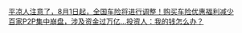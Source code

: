   
[平凉人注意了，8月1日起，全国车险将进行调整！购买车险优惠福利减少](http://www.dianyue.me/archives/497/m1f83qx5we0wy612/)  
[百家P2P集中崩盘，涉及资金过万亿…投资人：我的钱怎么办？](http://www.dianyue.me/archives/664/udoz6iska62rx3bi/)